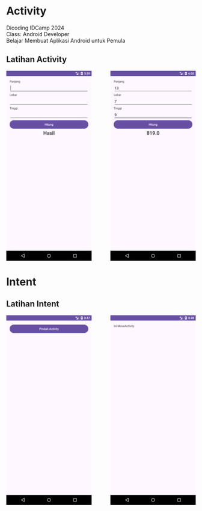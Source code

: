 # Activity

Dicoding IDCamp 2024  
Class: Android Developer  
Belajar Membuat Aplikasi Android untuk Pemula  

## Latihan Activity

<div style="display: flex; justify-content: space-between;">
  <img src="https://github.com/xmswmx/self_taught/blob/main/learning_kotlin/dicoding/Screenshot_20241229_175935.png" width="45%" />
  <img src="https://github.com/xmswmx/self_taught/blob/main/learning_kotlin/dicoding/Screenshot_20241229_180020.png" width="45%" />
</div>

# Intent

## Latihan Intent

<div style="display: flex; justify-content: space-between;">
  <img src="https://github.com/xmswmx/self_taught/blob/main/learning_kotlin/dicoding/Screenshot_20241229_204749.png" width="45%" />
  <img src="https://github.com/xmswmx/self_taught/blob/main/learning_kotlin/dicoding/Screenshot_20241229_204822.png" width="45%" />
</div>
